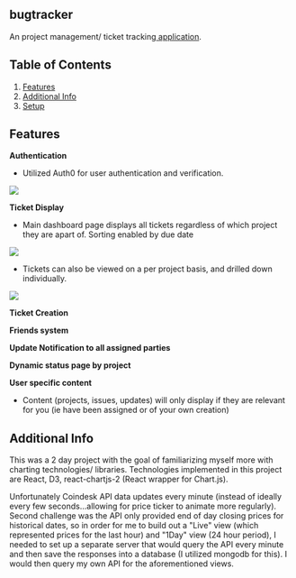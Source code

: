 ## bugtracker

An project management/ ticket tracking<a href="https://bugtracker0.herokuapp.com"> application</a>.


## Table of Contents

1. [Features](#features)
1. [Additional Info](#additional-info)
1. [Setup](#setup)

## Features
**Authentication**
- Utilized Auth0 for user authentication and verification. 
<img src="https://media.giphy.com/media/Su1CYYXn1gRa3tRONG/giphy.gif">

**Ticket Display**
- Main dashboard page displays all tickets regardless of which project they are apart of. Sorting enabled by due date
<img src="https://media.giphy.com/media/MdSQ09hLpfey5Z8yyr/giphy.gif">

- Tickets can also be viewed on a per project basis, and drilled down individually.
<img src="https://media.giphy.com/media/d9B9N9ab4ujZ2fTp0P/giphy.gif">


**Ticket Creation**




**Friends system**



**Update Notification to all assigned parties**



**Dynamic status page by project**



**User specific content**
- Content (projects, issues, updates) will only display if they are relevant for you (ie have been assigned or of your own creation)



## Additional Info

This was a 2 day project with the goal of familiarizing myself more with charting technologies/ libraries. Technologies implemented in this project are React, D3, react-chartjs-2 (React wrapper for Chart.js).

Unfortunately Coindesk API data updates every minute (instead of ideally every few seconds...allowing for price ticker to animate more regularly). Second challenge was the API only provided end of day closing prices for historical dates, so in order for me to build out a "Live" view (which represented prices for the last hour) and "1Day" view (24 hour period), I needed to set up a separate server that would query the API every minute and then save the responses into a database (I utilized mongodb for this). I would then query my own API for the aforementioned views.

